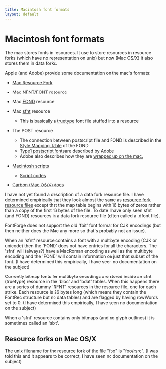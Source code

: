 ```yaml
---
title: Macintosh font formats
layout: default
---
```



Macintosh font formats
======================

The mac stores fonts in resources. It use to store resources in resource
forks (which have no representation on unix) but now (Mac OS/X) it also
stores them in data forks.

Apple (and Adobe) provide some documentation on the mac's formats:

-   [Mac Resource
    Fork](http://developer.apple.com/documentation/mac/MoreToolbox/MoreToolbox-9.html)
-   Mac
    [NFNT/FONT](http://developer.apple.com/documentation/mac/Text/Text-250.html)
    resource
-   Mac
    [FOND](http://developer.apple.com/documentation/mac/Text/Text-269.html)
    resource
-   Mac
    [sfnt](http://developer.apple.com/documentation/mac/Text/Text-253.html)
    resource
    -   This is basically a [truetype](http://fonts.apple.com/TTRefMan/)
        font file stuffed into a resource

-   The POST resource
    -   The connection between postscript file and FOND is described in
        the [Style Mapping
        Table](http://developer.apple.com/documentation/mac/Text/Text-275.html)
        of the FOND
    -   [Type1 postscript
        fonts](http://partners.adobe.com/asn/developer/PDFS/TN/T1_SPEC.PDF)are
        described by Adobe
    -   Adobe also describes how they are [wrapped up on the
        mac.](http://partners.adobe.com/asn/developer/PDFS/TN/0091.Mac_Fond.pdf)

-   [Macintosh
    scripts](http://developer.apple.com/documentation/mac/Text/Text-354.html)
    -   [Script
        codes](http://developer.apple.com/documentation/mac/Text/Text-367.html#HEADING367-0)

-   [Carbon (Mac OS/X)
    docs](http://developer.apple.com/documentation/macosx/Carbon/carbon.html)

I have not yet found a description of a data fork resource file. I have
determined empirically that they look almost the same as [resource fork
resource
files](http://developer.apple.com/documentation/mac/MoreToolbox/MoreToolbox-9.html)
except that the map table begins with 16 bytes of zeros rather than a
copy of the first 16 bytes of the file. To date I have only seen sfnt
(and FOND) resources in a data fork resource file (often called a .dfont
file).

FontForge does not support the old 'fbit' font format for CJK encodings
(but then neither does the Mac any more so that's probably not an
issue).

When an 'sfnt' resource contains a font with a multibyte encoding (CJK
or unicode) then the 'FOND' does not have entries for all the
characters. The 'sfnt' will (always?) have a MacRoman encoding as well
as the multibyte encoding and the 'FOND' will contain information on
just that subset of the font. (I have determined this empirically, I
have seen no documentation on the subject)

Currently bitmap fonts for multibyte encodings are stored inside an sfnt
(truetype) resource in the 'bloc' and 'bdat' tables. When this happens
there are a series of dummy 'NFNT' resources in the resource file, one
for each strike. Each resource is 26 bytes long (which means they
contain the FontRec structure but no data tables) and are flagged by
having rowWords set to 0. (I have determined this empirically, I have
seen no documentation on the subject)

When a 'sfnt' resource contains only bitmaps (and no glyph outlines) it
is sometimes called an 'sbit'.

Resource forks on Mac OS/X
--------------------------

The unix filename for the resource fork of the file "foo" is "foo/rsrc".
(I was told this and it appears to be correct, I have seen no
documentation on the subject)
